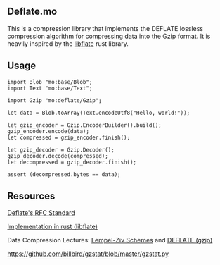 ## Deflate.mo
This is a compression library that implements the DEFLATE lossless compression algorithm for compressing data into the Gzip format. It is heavily inspired by the [libflate](https://github.com/sile/libflate) rust library.


## Usage
```motoko
import Blob "mo:base/Blob";
import Text "mo:base/Text";

import Gzip "mo:deflate/Gzip";

let data = Blob.toArray(Text.encodeUtf8("Hello, world!"));

let gzip_encoder = Gzip.EncoderBuilder().build();
gzip_encoder.encode(data);
let compressed = gzip_encoder.finish();

let gzip_decoder = Gzip.Decoder();
gzip_decoder.decode(compressed);
let decompressed = gzip_decoder.finish();

assert (decompressed.bytes == data);
```

## Resources
[Deflate's RFC Standard](https://www.rfc-editor.org/rfc/rfc1951#section-1.5)

[Implementation in rust (libflate)](https://github.com/sile/libflate)

Data Compression Lectures: [Lempel-Ziv Schemes](https://www.youtube.com/watch?v=VDXBnmr8AY0&list=PLU4IQLU9e_OpnkbCS_to64F_vw5yyg4HB&index=4) and [DEFLATE (gzip)](https://www.youtube.com/watch?v=oi2lMBBjQ8s&t=4038s)

https://github.com/billbird/gzstat/blob/master/gzstat.py